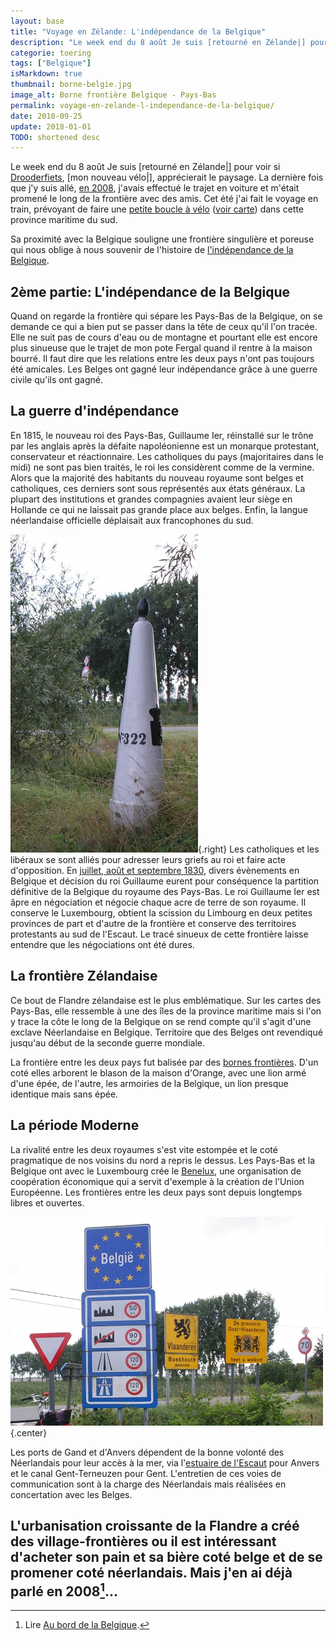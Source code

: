 ```yaml
---
layout: base
title: "Voyage en Zélande: L'indépendance de la Belgique"
description: "Le week end du 8 août Je suis [retourné en Zélande|] pour voir si Drooderfiets, [mon nouveau vélo|], apprécierait le paysage. La dernière fois que j'y sui"
categorie: toering
tags: ["Belgique"]
isMarkdown: true
thumbnail: borne-belgie.jpg
image_alt: Borne frontière Belgique - Pays-Bas
permalink: voyage-en-zelande-l-independance-de-la-belgique/
date: 2010-09-25
update: 2018-01-01
TODO: shortened desc
---
```


Le week end du 8 août Je suis [retourné en Zélande|] pour voir si [Drooderfiets](http://drooderfiets.tumblr.com/), [mon nouveau vélo|], apprécierait le paysage. La dernière fois que j'y suis allé, [en 2008](/au-bord-de-la-belgique), j'avais effectué le trajet en voiture et m'était promené le long de la frontière avec des amis. Cet été j'ai fait le voyage en train, prévoyant de faire une [petite boucle à vélo](http://www.facebook.com/photo.php?pid=501696&fbid=1248303986569&id=1798535697) ([voir carte](http://sphotos.ak.fbcdn.net/hphotos-ak-snc4/hs284.snc4/40519_1248303986569_1798535697_501696_1344739_n.jpg)) dans cette province maritime du sud.

Sa proximité avec la Belgique souligne une frontière singulière et poreuse qui nous oblige à nous souvenir de l'histoire de [l'indépendance de la Belgique](/voyage-en-zelande-l-independance-de-la-belgique).

## 2ème partie: L'indépendance de la Belgique

Quand on regarde la frontière qui sépare les Pays-Bas de la Belgique, on se demande ce qui a bien put se passer dans la tête de ceux qu'il l'on tracée. Elle ne suit pas de cours d'eau ou de montagne et pourtant elle est encore plus sinueuse que le trajet de mon pote Fergal quand il rentre à la maison bourré. Il faut dire que les relations entre les deux pays n'ont pas toujours été amicales. Les Belges ont gagné leur indépendance grâce à une guerre civile qu'ils ont gagné. 

## La guerre d'indépendance

En 1815, le nouveau roi des Pays-Bas, Guillaume Ier, réinstallé sur le trône par les anglais après la défaite napoléonienne est un monarque protestant, conservateur et réactionnaire. Les catholiques du pays (majoritaires dans le midi) ne sont pas bien traités, le roi les considèrent comme de la vermine. Alors que la majorité des habitants du nouveau royaume sont belges et catholiques, ces derniers sont sous représentés aux états généraux. La plupart des institutions et grandes compagnies avaient leur siège en Hollande ce qui ne laissait pas grande place aux belges. Enfin, la langue néerlandaise officielle déplaisait aux francophones du sud.

![Borne frontière Belgique - Pays-Bas](borne-belgie.jpg){.right}
Les catholiques et les libéraux se sont alliés pour adresser leurs griefs au roi et faire acte d'opposition. En [juillet, août et septembre 1830](http://fr.wikipedia.org/wiki/R%C3%A9volution_belge), divers évènements en Belgique et décision du roi Guillaume eurent pour conséquence  la partition définitive de la Belgique du royaume des Pays-Bas. Le roi Guillaume Ier est âpre en négociation et négocie chaque acre de terre de son royaume. Il conserve le Luxembourg, obtient la scission du Limbourg en deux petites provinces de part et d'autre de la frontière et conserve des territoires protestants au sud de l'Escaut. Le tracé sinueux de cette frontière laisse entendre que les négociations ont été dures.

## La frontière Zélandaise

Ce bout de Flandre zélandaise est le plus emblématique. Sur les cartes des Pays-Bas, elle ressemble à une des îles de la province maritime mais si l'on y trace la côte le long de la Belgique on se rend compte qu'il s'agit d'une exclave Néerlandaise en Belgique. Territoire que des Belges ont revendiqué jusqu'au début de la seconde guerre mondiale.

La frontière entre les deux pays fut balisée par des [bornes frontières](http://fr.wikipedia.org/wiki/Borne_fronti%C3%A8re). D'un coté elles arborent le blason de la maison d'Orange, avec une lion armé d'une épée, de l'autre, les armoiries de la Belgique, un lion presque identique mais sans épée.

## La période Moderne

La rivalité entre les deux royaumes s'est vite estompée et le coté pragmatique de nos voisins du nord  a repris le dessus. Les Pays-Bas et la Belgique ont avec le Luxembourg crée le [Benelux](https://fr.wikipedia.org/wiki/Benelux), une organisation de coopération économique qui a servit d'exemple à la création de l'Union Européenne. Les frontières entre les deux pays sont depuis longtemps libres et ouvertes. 

![Frontière Belge](panneaux-belgie.jpg){.center}

Les ports de Gand et d'Anvers dépendent de la bonne volonté des Néerlandais pour leur accès à la mer, via l'[estuaire de l'Escaut](/voyage-en-zelande-traverser-l-escaut) pour Anvers et le canal Gent-Terneuzen pour Gent. L'entretien de ces voies de communication sont à la charge des Néerlandais mais réalisées en concertation avec les Belges. 

L'urbanisation croissante de la Flandre a créé des village-frontières ou il est intéressant d'acheter son pain et sa bière coté belge et de se promener coté néerlandais. Mais j'en ai déjà parlé en 2008[^1]...
---
[^1]: Lire [Au bord de la Belgique](/au-bord-de-la-belgique).